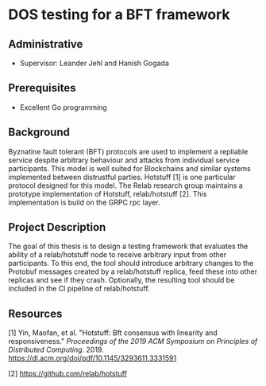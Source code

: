 # DOS testing for a BFT framework

## Administrative

- Supervisor: Leander Jehl and Hanish Gogada

## Prerequisites

- Excellent Go programming

## Background

Byznatine fault tolerant (BFT) protocols are used to implement a repliable service despite arbitrary behaviour and attacks from individual service participants. This model is well suited for Blockchains and similar systems implemented between distrustful parties.
Hotstuff [1] is one particular protocol designed for this model.
The Relab research group maintains a prototype implementation of Hotstuff, relab/hotstuff [2]. 
This implementation is build on the GRPC rpc layer.

## Project Description

The goal of this thesis is to design a testing framework that evaluates the ability of a relab/hotstuff node to receive arbitrary input from other participants. 
To this end, the tool should introduce arbitrary changes to the Protobuf messages created by a relab/hotstuff replica, feed these into other replicas and see if they crash.
Optionally, the resulting tool should be included in the CI pipeline of relab/hotstuff.

## Resources

[1] Yin, Maofan, et al. "Hotstuff: Bft consensus with linearity and responsiveness." *Proceedings of the 2019 ACM Symposium on Principles of Distributed Computing*. 2019. https://dl.acm.org/doi/pdf/10.1145/3293611.3331591

[2] https://github.com/relab/hotstuff
